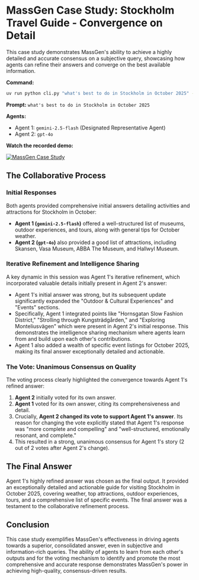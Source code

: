 # MassGen Case Study: Stockholm Travel Guide - Convergence on Detail

This case study demonstrates MassGen's ability to achieve a highly detailed and accurate consensus on a subjective query, showcasing how agents can refine their answers and converge on the best available information.

**Command:**
```bash
uv run python cli.py "what's best to do in Stockholm in October 2025" --models gemini-2.5-flash gpt-4o
```

**Prompt:** `what's best to do in Stockholm in October 2025`

**Agents:**
*   Agent 1: `gemini-2.5-flash` (Designated Representative Agent)
*   Agent 2: `gpt-4o`

**Watch the recorded demo:**

[![MassGen Case Study](https://img.youtube.com/vi/TjmaVp2Agfk/0.jpg)](https://www.youtube.com/watch?v=TjmaVp2Agfk)

## The Collaborative Process

### Initial Responses

Both agents provided comprehensive initial answers detailing activities and attractions for Stockholm in October:

*   **Agent 1 (`gemini-2.5-flash`)** offered a well-structured list of museums, outdoor experiences, and tours, along with general tips for October weather.
*   **Agent 2 (`gpt-4o`)** also provided a good list of attractions, including Skansen, Vasa Museum, ABBA The Museum, and Hallwyl Museum.

### Iterative Refinement and Intelligence Sharing

A key dynamic in this session was Agent 1's iterative refinement, which incorporated valuable details initially present in Agent 2's answer:

*   Agent 1's initial answer was strong, but its subsequent update significantly expanded the "Outdoor & Cultural Experiences" and "Events" sections.
*   Specifically, Agent 1 integrated points like "Hornsgatan Slow Fashion District," "Strolling through Kungsträdgården," and "Exploring Monteliusvägen" which were present in Agent 2's initial response. This demonstrates the intelligence sharing mechanism where agents learn from and build upon each other's contributions.
*   Agent 1 also added a wealth of specific event listings for October 2025, making its final answer exceptionally detailed and actionable.

### The Vote: Unanimous Consensus on Quality

The voting process clearly highlighted the convergence towards Agent 1's refined answer:

1.  **Agent 2** initially voted for its own answer.
2.  **Agent 1** voted for its own answer, citing its comprehensiveness and detail.
3.  Crucially, **Agent 2 changed its vote to support Agent 1's answer**. Its reason for changing the vote explicitly stated that Agent 1's response was "more complete and compelling" and "well-structured, emotionally resonant, and complete."
4.  This resulted in a strong, unanimous consensus for Agent 1's story (2 out of 2 votes after Agent 2's change).

## The Final Answer

Agent 1's highly refined answer was chosen as the final output. It provided an exceptionally detailed and actionable guide for visiting Stockholm in October 2025, covering weather, top attractions, outdoor experiences, tours, and a comprehensive list of specific events. The final answer was a testament to the collaborative refinement process.

## Conclusion

This case study exemplifies MassGen's effectiveness in driving agents towards a superior, consolidated answer, even in subjective and information-rich queries. The ability of agents to learn from each other's outputs and for the voting mechanism to identify and promote the most comprehensive and accurate response demonstrates MassGen's power in achieving high-quality, consensus-driven results.